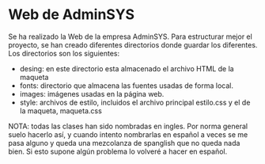 # Web de AdminSYS

Se ha realizado la Web de la empresa AdminSYS. Para estructurar mejor el proyecto, se han creado
diferentes directorios donde guardar los diferentes. Los directorios son los siguientes:

- desing: en este directorio esta almacenado el archivo HTML de la maqueta
- fonts: directorio que almacena las fuentes usadas de forma local.
- images: imágenes usadas en la página web.
- style: archivos de estilo, incluidos el archivo principal estilo.css y el de la maqueta,
  maqueta.css

NOTA: todas las clases han sido nombradas en ingles. Por norma general suelo hacerlo así, y cuando
intento nombrarlas en español a veces se me pasa alguno y queda una mezcolanza de spanglish que no
queda nada bien. Si esto supone algún problema lo volveré a hacer en español.
